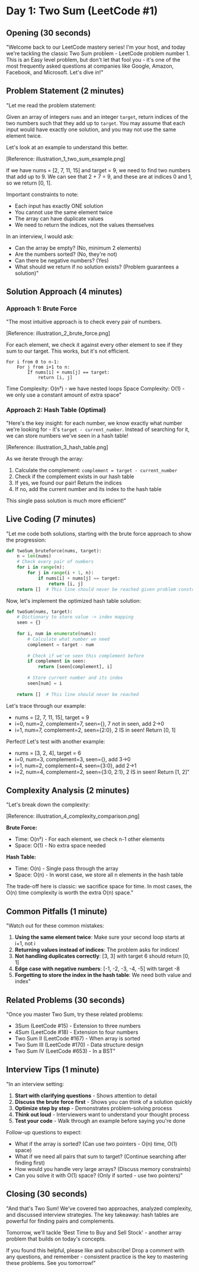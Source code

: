 # Day 1: Two Sum (LeetCode #1)

## Opening (30 seconds)

"Welcome back to our LeetCode mastery series! I'm your host, and today we're tackling the classic Two Sum problem - LeetCode problem number 1. This is an Easy level problem, but don't let that fool you - it's one of the most frequently asked questions at companies like Google, Amazon, Facebook, and Microsoft. Let's dive in!"

## Problem Statement (2 minutes)

"Let me read the problem statement:

Given an array of integers `nums` and an integer `target`, return indices of the two numbers such that they add up to `target`. You may assume that each input would have exactly one solution, and you may not use the same element twice.

Let's look at an example to understand this better.

[Reference: illustration_1_two_sum_example.png]

If we have nums = [2, 7, 11, 15] and target = 9, we need to find two numbers that add up to 9. We can see that 2 + 7 = 9, and these are at indices 0 and 1, so we return [0, 1].

Important constraints to note:
- Each input has exactly ONE solution
- You cannot use the same element twice
- The array can have duplicate values
- We need to return the indices, not the values themselves

In an interview, I would ask:
- Can the array be empty? (No, minimum 2 elements)
- Are the numbers sorted? (No, they're not)
- Can there be negative numbers? (Yes)
- What should we return if no solution exists? (Problem guarantees a solution)"

## Solution Approach (4 minutes)

### Approach 1: Brute Force

"The most intuitive approach is to check every pair of numbers.

[Reference: illustration_2_brute_force.png]

For each element, we check it against every other element to see if they sum to our target. This works, but it's not efficient.

```
For i from 0 to n-1:
    For j from i+1 to n:
        If nums[i] + nums[j] == target:
            return [i, j]
```

Time Complexity: O(n²) - we have nested loops
Space Complexity: O(1) - we only use a constant amount of extra space"

### Approach 2: Hash Table (Optimal)

"Here's the key insight: for each number, we know exactly what number we're looking for - it's `target - current_number`. Instead of searching for it, we can store numbers we've seen in a hash table!

[Reference: illustration_3_hash_table.png]

As we iterate through the array:
1. Calculate the complement: `complement = target - current_number`
2. Check if the complement exists in our hash table
3. If yes, we found our pair! Return the indices
4. If no, add the current number and its index to the hash table

This single pass solution is much more efficient!"

## Live Coding (7 minutes)

"Let me code both solutions, starting with the brute force approach to show the progression:

```python
def twoSum_bruteforce(nums, target):
    n = len(nums)
    # Check every pair of numbers
    for i in range(n):
        for j in range(i + 1, n):
            if nums[i] + nums[j] == target:
                return [i, j]
    return []  # This line should never be reached given problem constraints
```

Now, let's implement the optimized hash table solution:

```python
def twoSum(nums, target):
    # Dictionary to store value -> index mapping
    seen = {}
    
    for i, num in enumerate(nums):
        # Calculate what number we need
        complement = target - num
        
        # Check if we've seen this complement before
        if complement in seen:
            return [seen[complement], i]
        
        # Store current number and its index
        seen[num] = i
    
    return []  # This line should never be reached
```

Let's trace through our example:
- nums = [2, 7, 11, 15], target = 9
- i=0, num=2, complement=7, seen={}, 7 not in seen, add 2->0
- i=1, num=7, complement=2, seen={2:0}, 2 IS in seen! Return [0, 1]

Perfect! Let's test with another example:
- nums = [3, 2, 4], target = 6
- i=0, num=3, complement=3, seen={}, add 3->0
- i=1, num=2, complement=4, seen={3:0}, add 2->1
- i=2, num=4, complement=2, seen={3:0, 2:1}, 2 IS in seen! Return [1, 2]"

## Complexity Analysis (2 minutes)

"Let's break down the complexity:

[Reference: illustration_4_complexity_comparison.png]

**Brute Force:**
- Time: O(n²) - For each element, we check n-1 other elements
- Space: O(1) - No extra space needed

**Hash Table:**
- Time: O(n) - Single pass through the array
- Space: O(n) - In worst case, we store all n elements in the hash table

The trade-off here is classic: we sacrifice space for time. In most cases, the O(n) time complexity is worth the extra O(n) space."

## Common Pitfalls (1 minute)

"Watch out for these common mistakes:

1. **Using the same element twice**: Make sure your second loop starts at i+1, not i
2. **Returning values instead of indices**: The problem asks for indices!
3. **Not handling duplicates correctly**: [3, 3] with target 6 should return [0, 1]
4. **Edge case with negative numbers**: [-1, -2, -3, -4, -5] with target -8
5. **Forgetting to store the index in the hash table**: We need both value and index"

## Related Problems (30 seconds)

"Once you master Two Sum, try these related problems:
- 3Sum (LeetCode #15) - Extension to three numbers
- 4Sum (LeetCode #18) - Extension to four numbers
- Two Sum II (LeetCode #167) - When array is sorted
- Two Sum III (LeetCode #170) - Data structure design
- Two Sum IV (LeetCode #653) - In a BST"

## Interview Tips (1 minute)

"In an interview setting:

1. **Start with clarifying questions** - Shows attention to detail
2. **Discuss the brute force first** - Shows you can think of a solution quickly
3. **Optimize step by step** - Demonstrates problem-solving process
4. **Think out loud** - Interviewers want to understand your thought process
5. **Test your code** - Walk through an example before saying you're done

Follow-up questions to expect:
- What if the array is sorted? (Can use two pointers - O(n) time, O(1) space)
- What if we need all pairs that sum to target? (Continue searching after finding first)
- How would you handle very large arrays? (Discuss memory constraints)
- Can you solve it with O(1) space? (Only if sorted - use two pointers)"

## Closing (30 seconds)

"And that's Two Sum! We've covered two approaches, analyzed complexity, and discussed interview strategies. The key takeaway: hash tables are powerful for finding pairs and complements. 

Tomorrow, we'll tackle 'Best Time to Buy and Sell Stock' - another array problem that builds on today's concepts. 

If you found this helpful, please like and subscribe! Drop a comment with any questions, and remember - consistent practice is the key to mastering these problems. See you tomorrow!"